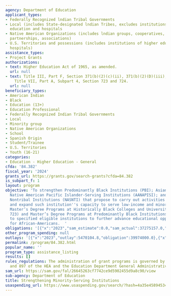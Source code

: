 ```yaml
---
agency: Department of Education
applicant_types:
- Federally Recognized lndian Tribal Governments
- Local (includes State-designated lndian Tribes, excludes institutions of higher
  education and hospitals
- Native American Organizations (includes lndian groups, cooperatives, corporations,
  partnerships, associations)
- U.S. Territories and possessions (includes institutions of higher education and
  hospitals)
assistance_types:
- Project Grants
authorizations:
- text: Higher Education Act of 1965, as amended.
  url: null
- text: Title III, Part F, Section 371(b)(2)(c)(ii), 371(b)(2)(D)(iii), and 371(b)(2)(D)(iv);
    Title VII, Part A, Subpart 4, Section 723 and 724.
  url: null
beneficiary_types:
- American Indian
- Black
- Education (13+)
- Education Professional
- Federally Recognized Indian Tribal Governments
- Local
- Minority group
- Native American Organizations
- School
- Spanish Origin
- Student/Trainee
- U.S. Territories
- Youth (16-21)
categories:
- Education - Higher Education - General
cfda: '84.382'
fiscal_year: '2024'
grants_url: https://grants.gov/search-grants?cfda=84.382
is_subpart_f: 1
layout: program
objective: 'To strengthen Predominantly Black Institutions (PBI); Asian American and
  Native American Pacific Islander-Serving Institutions (AANAPISI); and Native American-Serving
  Nontribal Institutions (NASNTI) that propose to carry out activities to improve
  and expand such institution''s capacity to serve low-income and minority students.  For
  Master’s Degree Programs at Historically Black Colleges and Universities (Section
  723) and Master’s Degree Programs at Predominantly Black Institutions (Section 724)
  to specified eligible institutions to further advance educational opportunities
  for African-Americans.  '
obligations: '[{"x":"2023","sam_estimate":0.0,"sam_actual":37275157.0,"usa_spending_actual":41572605.79},{"x":"2024","sam_estimate":0.0,"sam_actual":42622976.0,"usa_spending_actual":41779910.95},{"x":"2025","sam_estimate":0.0,"sam_actual":44531000.0,"usa_spending_actual":0.0}]'
other_program_spending: null
outlays: '[{"x":"2023","outlay":5470104.8,"obligation":39974000.0},{"x":"2024","outlay":0.0,"obligation":0.0},{"x":"2025","outlay":0.0,"obligation":0.0}]'
permalink: /program/84.382.html
popular_name: ''
program_type: assistance_listing
results: []
rules_regulations: The administration of grant programs is governed by Sections 371
  and 897 of the HEA and the Education Department General Administrative Regulations.
sam_url: https://sam.gov/fal/26645263cf7742ce9d5902455d9a8c90/view
sub-agency: Department of Education
title: Strengthening Minority-Serving Institutions
usaspending_url: https://www.usaspending.gov/search/?hash=4a35e45894534e9d31459e008204acd3
---
```

